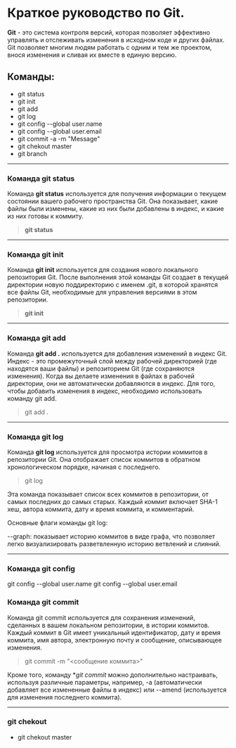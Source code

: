 # Краткое руководство по Git.

**Git** - это система контроля версий, которая позволяет эффективно управлять и отслеживать изменения в исходном коде и других файлах. Git позволяет многим людям работать с одним и тем же проектом, внося изменения и сливая их вместе в единую версию.

## Команды:
  * git status
  * git init
  * git add
  * git log
  * git config --global user.name
  * git config --global user.email
  * git commit -a -m "Message"
  * git chekout master
  * git branch

---
###  Команда git status

Команда **git status** используется для получения информации о текущем состоянии вашего рабочего пространства Git. Она показывает, какие файлы были изменены, какие из них были добавлены в индекс, и какие из них готовы к коммиту.

> **git status**

---
### Команда git init

Команда **git init** используется для создания нового локального репозитория Git. После выполнения этой команды Git создает в текущей директории новую поддиректорию с именем .git, в которой хранятся все файлы Git, необходимые для управления версиями в этом репозитории.

> **git init** 

---
### Команда git add

Команда **git add .** используется для добавления изменений в индекс Git. Индекс - это промежуточный слой между рабочей директорией (где находятся ваши файлы) и репозиторием Git (где сохраняются изменения). Когда вы делаете изменения в файлах в рабочей директории, они не автоматически добавляются в индекс. Для того, чтобы добавить изменения в индекс, необходимо использовать команду git add.

> git add .

---
### Команда git log

Команда **git log** используется для просмотра истории коммитов в репозитории Git. Она отображает список коммитов в обратном хронологическом порядке, начиная с последнего.

> git log

Эта команда показывает список всех коммитов в репозитории, от самых последних до самых старых. Каждый коммит включает SHA-1 хеш, автора коммита, дату и время коммита, и комментарий.

Основные флаги команды git log:

--graph: показывает историю коммитов в виде графа, что позволяет легко визуализировать разветвленную историю ветвлений и слияний.

---
### Команда git config

  git config --global user.name
  git config --global user.email

### Команда git commit

Команда git commit используется для сохранения изменений, сделанных в вашем локальном репозитории, в истории коммитов. Каждый коммит в Git имеет уникальный идентификатор, дату и время коммита, имя автора, электронную почту и сообщение, описывающее изменения.

> git commit -m "<сообщение коммита>"

Кроме того, команду **git commit* можно дополнительно настраивать, используя различные параметры, например, -a (автоматически добавляет все измененные файлы в индекс) или --amend (используется для изменения последнего коммита).

---
### git chekout


* git chekout master
